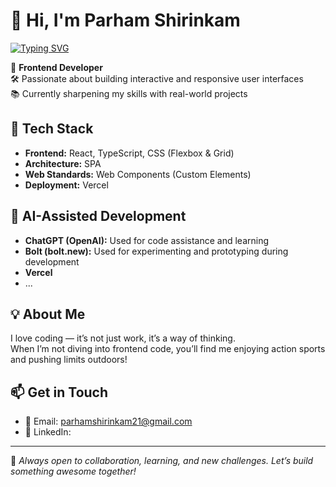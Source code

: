 # 👋 Hi, I'm Parham Shirinkam
[![Typing SVG](https://readme-typing-svg.demolab.com/?lines=Hey+there;I'm+Parham&color=AB11ED&)](https://git.io/typing-svg)

🎯 **Frontend Developer**  
🛠️ Passionate about building interactive and responsive user interfaces  
📚 Currently sharpening my skills with real-world projects

## 🧰 Tech Stack
- **Frontend:** React, TypeScript, CSS (Flexbox & Grid)
- **Architecture:** SPA
- **Web Standards:** Web Components (Custom Elements)
- **Deployment:** Vercel

## 🧠 AI-Assisted Development
- **ChatGPT (OpenAI):** Used for code assistance and learning
- **Bolt (bolt.new):** Used for experimenting and prototyping during development
- **Vercel**
- ...

## 💡 About Me
I love coding — it’s not just work, it’s a way of thinking.  
When I’m not diving into frontend code, you’ll find me enjoying action sports and pushing limits outdoors!

## 📫 Get in Touch
- 📧 Email: [parhamshirinkam21@gmail.com](mailto:parhamshirinkam21@gmail.com)
- 💼 LinkedIn:

---

💬 *Always open to collaboration, learning, and new challenges. Let’s build something awesome together!*
